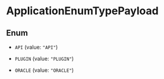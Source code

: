

# ApplicationEnumTypePayload

## Enum


* `API` (value: `"API"`)

* `PLUGIN` (value: `"PLUGIN"`)

* `ORACLE` (value: `"ORACLE"`)




